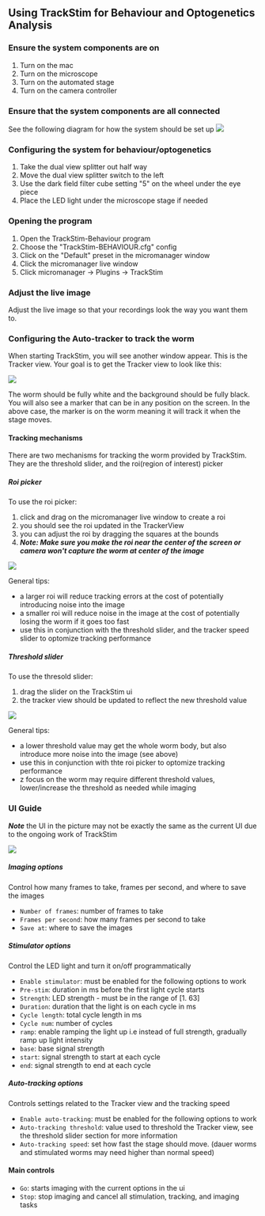 ## Using TrackStim for Behaviour and Optogenetics Analysis

### Ensure the system components are on
1.  Turn on the mac 
2.  Turn on the microscope
3.  Turn on the automated stage
4.  Turn on the camera controller

### Ensure that the system components are all connected
See the following diagram for how the system should be set up
![](component-connectivity.png)

### Configuring the system for behaviour/optogenetics
1. Take the dual view splitter out half way
2. Move the dual view splitter switch to the left
3. Use the dark field filter cube setting "5" on the wheel under the eye piece
4. Place the LED light under the microscope stage if needed

### Opening the program
1.  Open the TrackStim-Behaviour program
2.  Choose the "TrackStim-BEHAVIOUR.cfg" config
3.  Click on the "Default" preset in the micromanager window
4.  Click the micromanager live window
5.  Click micromanager -> Plugins -> TrackStim

### Adjust the live image 
Adjust the live image so that your recordings look the way you want them to.

### Configuring the Auto-tracker to track the worm
When starting TrackStim, you will see another window appear.  This is the Tracker view.  Your goal is to get the Tracker view to look like this:

![](good-tracking.png)

The worm should be fully white and the background should be fully black.  You will also see a marker that can be in any position on the screen.  In the above case, the marker is on the worm meaning it will track it when the stage moves. 


#### Tracking mechanisms
There are two mechanisms for tracking the worm provided by TrackStim.  They are the threshold slider, and the roi(region of interest) picker

##### Roi picker
To use the roi picker:
1. click and drag on the micromanager live window to create a roi
2. you should see the roi updated in the TrackerView
3. you can adjust the roi by dragging the squares at the bounds
4. ***Note: Make sure you make the roi near the center of the screen or camera won't capture the worm at center of the image***

![](roi-picker.png)

General tips:
- a larger roi will reduce tracking errors at the cost of potentially introducing noise into the image
- a smaller roi will reduce noise in the image at the cost of potentially losing the worm if it goes too fast
- use this in conjunction with the threshold slider, and the tracker speed slider to optomize tracking performance


##### Threshold slider
To use the thresold slider:
1. drag the slider on the TrackStim ui
2. the tracker view should be updated to reflect the new threshold value

![](threshold-slider.png)

General tips:
- a lower threshold value may get the whole worm body, but also introduce more noise into the image (see above)
- use this in conjunction with thte roi picker to optomize tracking performance
- z focus on the worm may require different threshold values, lower/increase the threshold as needed while imaging

### UI Guide
***Note*** the UI in the picture may not be exactly the same as the current UI due to the ongoing work of TrackStim


![](ui.png)

##### Imaging options
Control how many frames to take, frames per second, and where to save the images
- ```Number of frames```: number of frames to take
- ```Frames per second```: how many frames per second to take
- ```Save at```: where to save the images

##### Stimulator options
Control the LED light and turn it on/off programmatically
- ```Enable stimulator```: must be enabled for the following options to work
- ```Pre-stim```: duration in ms before the first light cycle starts
- ```Strength```: LED strength - must be in the range of [1. 63]
- ```Duration```: duration that the light is on each cycle in ms
- ```Cycle length```: total cycle length in ms
- ```Cycle num```: number of cycles
- ```ramp```: enable ramping the light up i.e instead of full strength, gradually ramp up light intensity
- ```base```: base signal strength 
- ```start```: signal strength to start at each cycle
- ```end```: signal strength to end at each cycle

##### Auto-tracking options
Controls settings related to the Tracker view and the tracking speed
- ```Enable auto-tracking```: must be enabled for the following options to work
- ```Auto-tracking threshold```: value used to threshold the Tracker view, see the threshold slider section for more information
- ```Auto-tracking speed```: set how fast the stage should move.  (dauer worms and stimulated worms may need higher than normal speed)

#### Main controls
- ```Go```: starts imaging with the current options in the ui
- ```Stop```: stop imaging and cancel all stimulation, tracking, and imaging tasks
